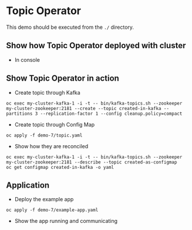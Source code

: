 # Topic Operator

This demo should be executed from the `./` directory.

## Show how Topic Operator deployed with cluster

* In console

## Show Topic Operator in action

* Create topic through Kafka

```
oc exec my-cluster-kafka-1 -i -t -- bin/kafka-topics.sh --zookeeper my-cluster-zookeeper:2181 --create --topic created-in-kafka --partitions 3 --replication-factor 1 --config cleanup.policy=compact
```

* Create topic through Config Map

```
oc apply -f demo-7/topic.yaml
```

* Show how they are reconciled

```
oc exec my-cluster-kafka-1 -i -t -- bin/kafka-topics.sh --zookeeper my-cluster-zookeeper:2181 --describe --topic created-as-configmap
oc get configmap created-in-kafka -o yaml
```

## Application

* Deploy the example app

```
oc apply -f demo-7/example-app.yaml
```

* Show the app running and communicating